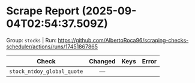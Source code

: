 # Scrape Report (2025-09-04T02:54:37.509Z)

Group: `stocks`  |  Run: https://github.com/AlbertoRoca96/scraping-checks-scheduler/actions/runs/17451867865

| Check | Changed | Keys | Error |
|---|:---:|:--|:--|
| `stock_ntdoy_global_quote` | — |  |  |
